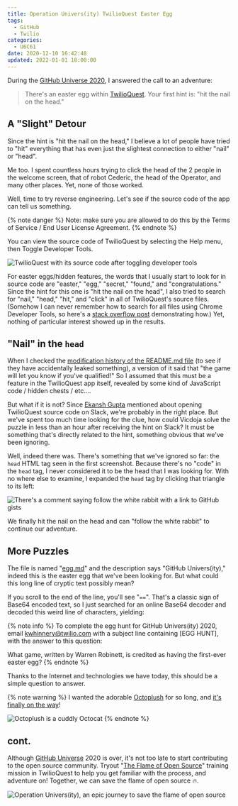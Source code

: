 ```yaml
---
title: Operation Univers(ity) TwilioQuest Easter Egg
tags:
  - GitHub
  - Twilio
categories:
  - U6C61
date: 2020-12-10 16:42:48
updated: 2022-01-01 18:00:00
---
```


During the [GitHub Universe 2020](https://github.com/education/github-university-2020), I answered the call to an adventure:

> There's an easter egg within [TwilioQuest](https://www.twilio.com/quest). Your first hint is: "hit the nail on the head."

<!-- more -->

## A "Slight" Detour

Since the hint is "hit the nail on the head," I believe a lot of people have tried to "hit" everything that has even just the slightest connection to either "nail" or "head".

Me too. I spent countless hours trying to click the head of the 2 people in the welcome screen, that of robot Cederic, the head of the Operator, and many other places. Yet, none of those worked.

Well, time to try reverse engineering. Let's see if the source code of the app can tell us something.

{% note danger %}
Note: make sure you are allowed to do this by the Terms of Service / End User License Agreement.
{% endnote %}

You can view the source code of TwilioQuest by selecting the Help menu, then Toggle Developer Tools.

![TwilioQuest with its source code after toggling developer tools](https://user-images.githubusercontent.com/10842684/101840154-9712b300-3b11-11eb-87e7-b3001729e8d1.png)

For easter eggs/hidden features, the words that I usually start to look for in source code are "easter," "egg," "secret," "found," and "congratulations." Since the hint for this one is "hit the nail on the head", I also tried to search for "nail," "head," "hit," and "click" in all of TwilioQuest's source files. (Somehow I can never remember how to search for all files using Chrome Developer Tools, so here's a [stack overflow post](https://stackoverflow.com/questions/37685351/chrome-devtools-search-all-javascript-files-in-website/47690078) demonstrating how.) Yet, nothing of particular interest showed up in the results.

## "Nail" in the `head`

When I checked the [modification history of the README.md file](https://github.com/education/github-university-2020/commits/main/README.md) (to see if they have accidentally leaked something), a version of it said that "the game will let you know if you've qualified!" So I assumed that this must be a feature in the TwilioQuest app itself, revealed by some kind of JavaScript code / hidden chests / etc....

But what if it is not? Since [Ekansh Gupta](https://twitter.com/ekuekanshgupta) mentioned about opening TwilioQuest source code on Slack, we're probably in the right place. But we've spent too much time looking for the clue, how could Vicdoja solve the puzzle in less than an hour after receiving the hint on Slack? It must be something that's directly related to the hint, something obvious that we've been ignoring.

Well, indeed there was. There's something that we've ignored so far: the `head` HTML tag seen in the first screenshot. Because there's no "code" in the `head` tag, I never considered it to be the head that I was looking for. With no where else to examine, I expanded the `head` tag by clicking that triangle to its left:

![There's a comment saying follow the white rabbit with a link to GitHub gists](https://user-images.githubusercontent.com/10842684/101842641-7a2cae80-3b16-11eb-823d-b4251724b0d8.png)

We finally hit the nail on the head and can "follow the white rabbit" to continue our adventure.

## More Puzzles

<script src="https://gist.github.com/kwhinnery/b3cbc250fa1df65cc3c36ca39495d486.js"></script>

The file is named "[egg.md](https://gist.github.com/kwhinnery/b3cbc250fa1df65cc3c36ca39495d486)" and the description says "GitHub Univers(ity)," indeed this is the easter egg that we've been looking for. But what could this long line of cryptic text possibly mean?

If you scroll to the end of the line, you'll see "`==`". That's a classic sign of Base64 encoded text, so I just searched for an online Base64 decoder and decoded this weird line of characters, yielding:

{% note info %}
To complete the egg hunt for GitHub Univers(ity) 2020, email kwhinnery@twilio.com with a subject line containing [EGG HUNT], with the answer to this question:

What game, written by Warren Robinett, is credited as having the first-ever easter egg?
{% endnote %}

Thanks to the Internet and technologies we have today, this should be a simple question to answer.

{% note warning %}
I wanted the adorable [Octoplush](https://github.myshopify.com/products/octoplush) for so long, and [it's finally on the way](https://www.twitch.tv/videos/832648555)!

![Octoplush is a cuddly Octocat](https://cdn.shopify.com/s/files/1/0051/4802/products/Octoplush_d76ba290-d65b-40b9-a675-cfc3afa76b6e_large.JPG)
{% endnote %}

## cont.

Although [GitHub Universe](https://githubuniverse.com/) 2020 is over, it's not too late to start contributing to the open source community. Tryout "[The Flame of Open Source](https://www.twilio.com/quest/learn/open-source)" training mission in TwilioQuest to help you get familiar with the process, and adventure on! Together, we can save the flame of open source 🔥.

![Operation Univers(ity), an epic journey to save the flame of open source](https://user-images.githubusercontent.com/6633808/101407837-c50eb200-38db-11eb-90ff-4888b5598de0.png)
